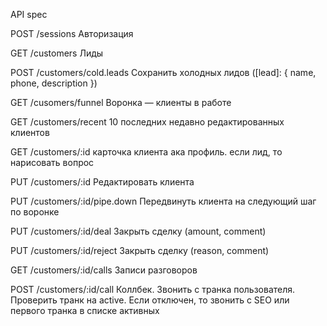 API spec

POST /sessions
Авторизация

GET /customers
Лиды

POST /customers/cold.leads
Сохранить холодных лидов ([lead]: { name, phone, description })

GET /cusomers/funnel
Воронка — клиенты в работе

GET /customers/recent
10 последних недавно редактированных клиентов

GET /customers/:id
карточка клиента ака профиль. если лид, то нарисовать вопрос

PUT /customers/:id
Редактировать клиента

PUT /customers/:id/pipe.down
Передвинуть клиента на следующий шаг по воронке

PUT /customers/:id/deal
Закрыть сделку (amount, comment)

PUT /customers/:id/reject
Закрыть сделку (reason, comment)

GET /customers/:id/calls
Записи разговоров

POST /customers/:id/call
Коллбек. Звонить с транка пользователя. Проверить транк на active. Если отключен,
то звонить с SEO или первого транка в списке активных

